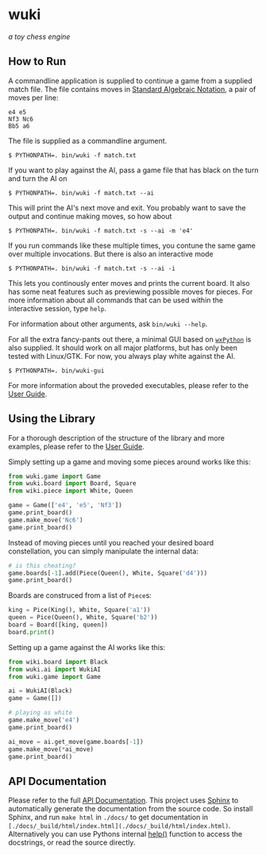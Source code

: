 # wuki
_a toy chess engine_

## How to Run
A commandline application is supplied to continue a game from a supplied match
file. The file contains moves in
[Standard Algebraic Notation](https://en.wikipedia.org/wiki/Algebraic_notation_(chess)),
a pair of moves per line:

	e4 e5
	Nf3 Nc6
	Bb5 a6

The file is supplied as a commandline argument.

	$ PYTHONPATH=. bin/wuki -f match.txt

If you want to play against the AI, pass a game file that has black on the turn
and turn the AI on

	$ PYTHONPATH=. bin/wuki -f match.txt --ai

This will print the AI's next move and exit.
You probably want to save the output and continue making moves, so how about

	$ PYTHONPATH=. bin/wuki -f match.txt -s --ai -m 'e4'

If you run commands like these multiple times, you contune the same game
over multiple invocations.
But there is also an interactive mode

	$ PYTHONPATH=. bin/wuki -f match.txt -s --ai -i

This lets you continously enter moves and prints the current board.
It also has some neat features such as previewing possible moves for pieces.
For more information about all commands that can be used within the interactive
session, type `help`.

For information about other arguments, ask `bin/wuki --help`.

For all the extra fancy-pants out there, a minimal GUI based on
[`wxPython`](https://wxpython.org/) is also supplied.
It should work on all major platforms, but has only been tested with Linux/GTK.
For now, you always play white against the AI.

	$ PYTHONPATH=. bin/wuki-gui

For more information about the proveded executables, please refer to the
[User Guide](./docs/guide.rst#executables).


## Using the Library
For a thorough description of the structure of the library and more examples,
please refer to the [User Guide](./docs/guide.rst#using-the-api).

Simply setting up a game and moving some pieces around works like this:
```python
from wuki.game import Game
from wuki.board import Board, Square
from wiki.piece import White, Queen

game = Game(['e4', 'e5', 'Nf3'])
game.print_board()
game.make_move('Nc6')
game.print_board()
```

Instead of moving pieces until you reached your desired board constellation,
you can simply manipulate the internal data:
```python
# is this cheating?
game.boards[-1].add(Piece(Queen(), White, Square('d4')))
game.print_board()
```
Boards are construced from a list of `Piece`s:
```python
king = Pice(King(), White, Square('a1'))
queen = Pice(Queen(), White, Square('b2'))
board = Board([king, queen])
board.print()
```

Setting up a game against the AI works like this:
```python
from wiki.board import Black
from wuki.ai import WukiAI
from wuki.game import Game

ai = WukiAI(Black)
game = Game([])

# playing as white
game.make_move('e4')
game.print_board()

ai_move = ai.get_move(game.boards[-1])
game.make_move(*ai_move)
game.print_board()
```

## API Documentation
Please refer to the full [API Documentation](./docs/api.rst).
This project uses [Sphinx](https://sphinx-doc.org) to automatically generate
the documentation from the source code.
So install Sphinx, and run `make html` in `./docs/` to get documentation in
`[./docs/_build/html/index.html](./docs/_build/html/index.html)`.
Alternatively you can use Pythons internal
[help()](https://docs.python.org/3/library/functions.html#help) function
to access the docstrings, or read the source directly.

